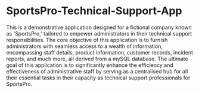 # SportsPro-Technical-Support-App
This is a demonstrative application designed for a fictional company known as 'SportsPro,' tailored to empower administrators in their technical support responsibilities. The core objective of this application is to furnish administrators with seamless access to a wealth of information, encompassing staff details, product information, customer records, incident reports, and much more, all derived from a mySQL database. The ultimate goal of this application is to significantly enhance the efficiency and effectiveness of administrative staff by serving as a centralised hub for all their essential tasks in their capacity as technical support professionals for SportsPro.
